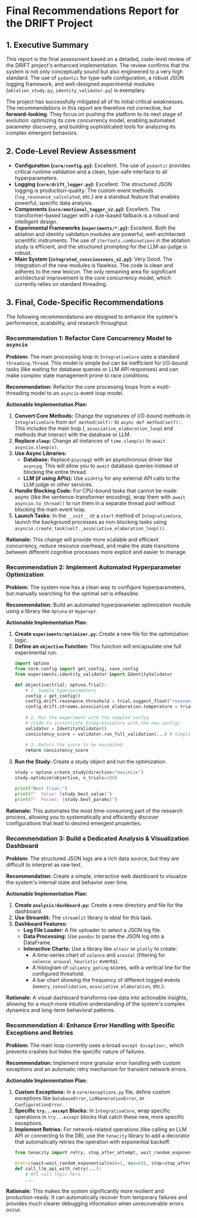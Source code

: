 # Final Recommendations Report for the DRIFT Project

## 1. Executive Summary

This report is the final assessment based on a detailed, code-level review of the DRIFT project's enhanced implementation. The review confirms that the system is not only conceptually sound but also engineered to a very high standard. The use of `pydantic` for type-safe configuration, a robust JSON logging framework, and well-designed experimental modules (`ablation_study.py`, `identity_validator.py`) is exemplary.

The project has successfully mitigated all of its initial critical weaknesses. The recommendations in this report are therefore not corrective, but **forward-looking**. They focus on pushing the platform to its next stage of evolution: optimizing its core concurrency model, enabling automated parameter discovery, and building sophisticated tools for analyzing its complex emergent behaviors.

## 2. Code-Level Review Assessment

*   **Configuration (`core/config.py`):** Excellent. The use of `pydantic` provides critical runtime validation and a clean, type-safe interface to all hyperparameters.
*   **Logging (`core/drift_logger.py`):** Excellent. The structured JSON logging is production-quality. The custom event methods (`log_resonance_calculated`, etc.) are a standout feature that enables powerful, specific data analysis.
*   **Components (`core/emotional_tagger_v2.py`):** Excellent. The transformer-based tagger with a rule-based fallback is a robust and intelligent design.
*   **Experimental Frameworks (`experiments/*.py`):** Excellent. Both the ablation and identity validation modules are powerful, well-architected scientific instruments. The use of `itertools.combinations` in the ablation study is efficient, and the structured prompting for the LLM-as-judge is robust.
*   **Main System (`integrated_consciousness_v2.py`):** Very Good. The integration of the new modules is flawless. The code is clean and adheres to the new lexicon. The only remaining area for significant architectural improvement is the core concurrency model, which currently relies on standard threading.

## 3. Final, Code-Specific Recommendations

The following recommendations are designed to enhance the system's performance, scalability, and research throughput.

### Recommendation 1: Refactor Core Concurrency Model to `asyncio`

**Problem:** The main processing loop in `IntegrativeCore` uses a standard `threading.Thread`. This model is simple but can be inefficient for I/O-bound tasks (like waiting for database queries or LLM API responses) and can make complex state management prone to race conditions.

**Recommendation:** Refactor the core processing loops from a multi-threading model to an `asyncio` event loop model.

**Actionable Implementation Plan:**

1.  **Convert Core Methods:** Change the signatures of I/O-bound methods in `IntegrativeCore` from `def method(self):` to `async def method(self):`. This includes the main loop (`_associative_elaboration_loop`) and methods that interact with the database or LLM.
2.  **Replace `sleep`:** Change all instances of `time.sleep(x)` to `await asyncio.sleep(x)`.
3.  **Use Async Libraries:**
    *   **Database:** Replace `psycopg2` with an asynchronous driver like `asyncpg`. This will allow you to `await` database queries instead of blocking the entire thread.
    *   **LLM (if using APIs):** Use `aiohttp` for any external API calls to the LLM judge or other services.
4.  **Handle Blocking Code:** For CPU-bound tasks that cannot be made async (like the sentence-transformer encoding), wrap them with `await asyncio.to_thread()` to run them in a separate thread pool without blocking the main event loop.
5.  **Launch Tasks:** In the `__init__` or a `start` method of `IntegrativeCore`, launch the background processes as non-blocking tasks using `asyncio.create_task(self._associative_elaboration_loop())`.

**Rationale:** This change will provide more scalable and efficient concurrency, reduce resource overhead, and make the state transitions between different cognitive processes more explicit and easier to manage.

### Recommendation 2: Implement Automated Hyperparameter Optimization

**Problem:** The system now has a clean way to configure hyperparameters, but manually searching for the optimal set is infeasible.

**Recommendation:** Build an automated hyperparameter optimization module using a library like `Optuna` or `Hyperopt`.

**Actionable Implementation Plan:**

1.  **Create `experiments/optimizer.py`:** Create a new file for the optimization logic.
2.  **Define an `objective` Function:** This function will encapsulate one full experimental run.
    ```python
    import optuna
    from core.config import get_config, save_config
    from experiments.identity_validator import IdentityValidator

    def objective(trial: optuna.Trial):
        # 1. Sample hyperparameters
        config = get_config()
        config.drift.resonance.threshold = trial.suggest_float("resonance_threshold", 0.5, 0.9)
        config.drift.streams.associative_elaboration.temperature = trial.suggest_float("drift_temp", 0.8, 1.5)
        
        # 2. Run the experiment with the sampled config
        # (Code to instantiate IntegrativeCore with the new config)
        validator = IdentityValidator()
        consistency_score = validator.run_full_validation(...) # Simplified
        
        # 3. Return the score to be maximized
        return consistency_score
    ```
3.  **Run the Study:** Create a study object and run the optimization.
    ```python
    study = optuna.create_study(direction="maximize")
    study.optimize(objective, n_trials=100)

    print("Best trial:")
    print(f"  Value: {study.best_value}")
    print(f"  Params: {study.best_params}")
    ```

**Rationale:** This automates the most time-consuming part of the research process, allowing you to systematically and efficiently discover configurations that lead to desired emergent properties.

### Recommendation 3: Build a Dedicated Analysis & Visualization Dashboard

**Problem:** The structured JSON logs are a rich data source, but they are difficult to interpret as raw text.

**Recommendation:** Create a simple, interactive web dashboard to visualize the system's internal state and behavior over time.

**Actionable Implementation Plan:**

1.  **Create `analysis/dashboard.py`:** Create a new directory and file for the dashboard.
2.  **Use Streamlit:** The `streamlit` library is ideal for this task.
3.  **Dashboard Features:**
    *   **Log File Loader:** A file uploader to select a JSON log file.
    *   **Data Processing:** Use `pandas` to parse the JSON log into a DataFrame.
    *   **Interactive Charts:** Use a library like `altair` or `plotly` to create:
        *   A time-series chart of `valence` and `arousal` (filtering for `valence_arousal_heuristic` events).
        *   A histogram of `saliency_gating` scores, with a vertical line for the configured threshold.
        *   A bar chart showing the frequency of different logged events (`memory_consolidation`, `associative_elaboration`, etc.).

**Rationale:** A visual dashboard transforms raw data into actionable insights, allowing for a much more intuitive understanding of the system's complex dynamics and long-term behavioral patterns.

### Recommendation 4: Enhance Error Handling with Specific Exceptions and Retries

**Problem:** The main loop currently uses a broad `except Exception:`, which prevents crashes but hides the specific nature of failures.

**Recommendation:** Implement more granular error handling with custom exceptions and an automatic retry mechanism for transient network errors.

**Actionable Implementation Plan:**

1.  **Custom Exceptions:** In a `core/exceptions.py` file, define custom exceptions like `DatabaseError`, `LLMGenerationError`, or `ConfigurationError`.
2.  **Specific `try...except` Blocks:** In `IntegrativeCore`, wrap specific operations in `try...except` blocks that catch these new, more specific exceptions.
3.  **Implement Retries:** For network-related operations (like calling an LLM API or connecting to the DB), use the `tenacity` library to add a decorator that automatically retries the operation with exponential backoff.
    ```python
    from tenacity import retry, stop_after_attempt, wait_random_exponential

    @retry(wait=wait_random_exponential(min=1, max=60), stop=stop_after_attempt(6))
    def call_llm_api_with_retry(...):
        # API call logic here
        ...
    ```

**Rationale:** This makes the system significantly more resilient and production-ready. It can automatically recover from temporary failures and provides much clearer debugging information when unrecoverable errors occur.
